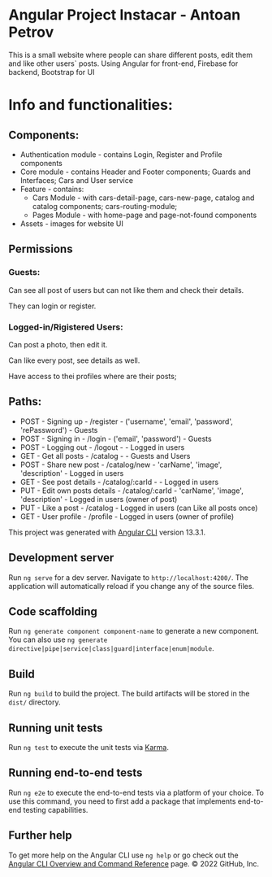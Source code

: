 # Angular Project Instacar - Antoan Petrov

This is a small website where people can share different posts, edit them and like other users` posts.
Using Angular for front-end, Firebase for backend, Bootstrap for UI

# Info and functionalities:

## Components:

- Authentication module - contains Login, Register and Profile components
- Core module - contains Header and Footer components; Guards and Interfaces; Cars and User service
- Feature - contains:
    - Cars Module - with cars-detail-page, cars-new-page, catalog and catalog components; cars-routing-module;
    - Pages Module - with home-page and page-not-found components
- Assets - images for website UI

## Permissions

### Guests:

Can see all post of users but can not like them and check their details.

They can login or register.

### Logged-in/Rigistered Users:

Can post a photo, then edit it.

Can like every post, see details as well.

Have access to thei profiles where are their posts;


## Paths:

- POST - Signing up - /register - ('username', 'email', 'password', 'rePassword') - Guests
- POST - Signing in - /login - ('email', 'password') - Guests
- POST - Logging out - /logout -  - Logged in users
- GET - Get all posts - /catalog - - Guests and Users
- POST - Share new post - /catalog/new - 'carName', 'image', 'description' - Logged in users
- GET - See post details - /catalog/:carId - - Logged in users
- PUT - Edit own posts details - /catalog/:carId - 'carName', 'image', 'description' - Logged in users (owner of post)
- PUT - Like a post - /catalog - Logged in users (can Like all posts once)
- GET - User profile - /profile - Logged in users (owner of profile)


This project was generated with [Angular CLI](https://github.com/angular/angular-cli) version 13.3.1.

## Development server

Run `ng serve` for a dev server. Navigate to `http://localhost:4200/`. The application will automatically reload if you change any of the source files.

## Code scaffolding

Run `ng generate component component-name` to generate a new component. You can also use `ng generate directive|pipe|service|class|guard|interface|enum|module`.

## Build

Run `ng build` to build the project. The build artifacts will be stored in the `dist/` directory.

## Running unit tests

Run `ng test` to execute the unit tests via [Karma](https://karma-runner.github.io).

## Running end-to-end tests

Run `ng e2e` to execute the end-to-end tests via a platform of your choice. To use this command, you need to first add a package that implements end-to-end testing capabilities.

## Further help

To get more help on the Angular CLI use `ng help` or go check out the [Angular CLI Overview and Command Reference](https://angular.io/cli) page.
© 2022 GitHub, Inc.
